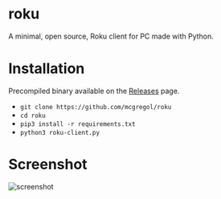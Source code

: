 # roku
A minimal, open source, Roku client for PC made with Python.

# Installation
Precompiled binary available on the [Releases](https://github.com/mcgregol/roku/releases) page.

- `git clone https://github.com/mcgregol/roku`
- `cd roku`
- `pip3 install -r requirements.txt`
- `python3 roku-client.py`

# Screenshot
![screenshot](https://github.com/[username]/[reponame]/blob/[branch]/image.jpg?raw=true)
